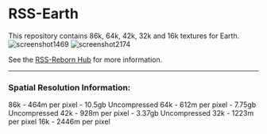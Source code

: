 # RSS-Earth
This repository contains 86k, 64k, 42k, 32k and 16k textures for Earth.
![screenshot1469](https://github.com/RSS-Reborn/RSS-Earth/assets/77298148/0e1fa5e8-b1bd-47ef-9d68-69983f221c4f)
![screenshot2174](https://github.com/RSS-Reborn/RSS-Earth/assets/77298148/2523f5dc-fcb0-4e75-ac2c-31bab5c4ef99)


See the [RSS-Reborn Hub](https://github.com/RSS-Reborn/RSS-Reborn) for more information.

---

### Spatial Resolution Information:

86k - 464m per pixel - 10.5gb Uncompressed
64k - 612m per pixel - 7.75gb Uncompressed
42k - 928m per pixel - 3.37gb Uncompressed
32k - 1223m per pixel
16k - 2446m per pixel

